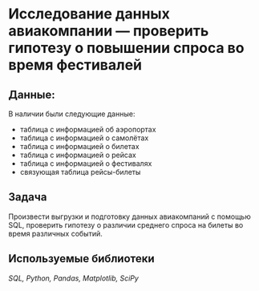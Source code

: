 # Исследование данных авиакомпании — проверить гипотезу о повышении спроса во время фестивалей


## Данные:

В наличии были следующие данные:
- таблица c информацией об аэропортах
- таблица с информацией о самолётах
- таблица с информацией о билетах
- таблица с информацией о рейсах
- таблица с информацией о фестивалях
- связующая таблица рейсы-билеты

## Задача

Произвести выгрузки и подготовку данных авиакомпаний с помощью SQL, проверить гипотезу о различии среднего спроса на билеты во время различных событий.

## Используемые библиотеки
*SQL, Python, Pandas, Matplotlib, SciPy*
